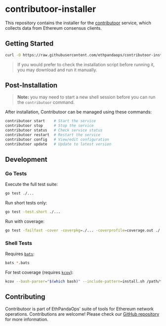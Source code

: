 # contributoor-installer

This repository contains the installer for the [contributoor](https://github.com/ethpandaops/contributoor) service, which collects data from Ethereum consensus clients.

## Getting Started

```bash
curl -O https://raw.githubusercontent.com/ethpandaops/contributoor-installer/refs/heads/master/install.sh && chmod +x install.sh && ./install.sh
```
> If you would prefer to check the installation script before running it, you may download and run it manually.

## Post-Installation

> **Note:** you may need to start a new shell session before you can run the `contributoor` command.

After installation, Contributoor can be managed using these commands:

```bash
contributoor start    # Start the service
contributoor stop     # Stop the service
contributoor status   # Check service status
contributoor restart  # Restart the service
contributoor config   # View/edit configuration
contributoor update   # Update to latest version
```

## Development

### Go Tests

Execute the full test suite:

```bash
go test ./...
```

Run short tests only:

```bash
go test -test.short ./...
```

Run with coverage:

```bash
go test -failfast -cover -coverpkg=./... -coverprofile=coverage.out ./... && go tool cover -html=coverage.out
```

### Shell Tests

Requires [`bats`](https://github.com/bats-core/bats-core):

```bash
bats *.bats
```

For test coverage (requires [`kcov`](https://github.com/SimonKagstrom/kcov)):

```bash
kcov --bash-parser="$(which bash)" --include-pattern=install.sh /path/to/coverage/output bats --tap install.bats
```

## Contributing

Contributoor is part of EthPandaOps' suite of tools for Ethereum network operations. Contributions are welcome! Please check our [GitHub repository](https://github.com/ethpandaops) for more information.
